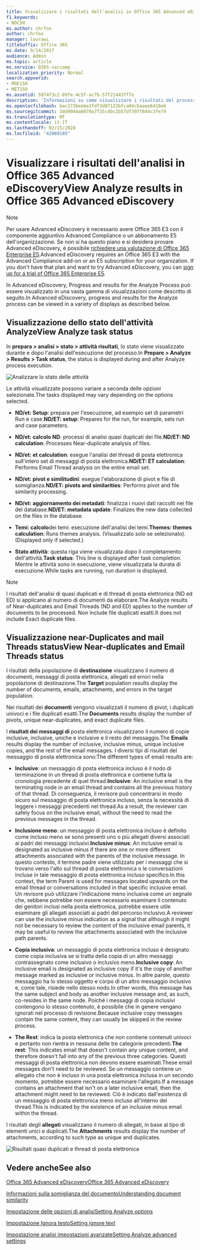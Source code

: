 ```yaml
---
title: Visualizzare i risultati dell'analisi in Office 365 Advanced eDiscovery
f1.keywords:
- NOCSH
ms.author: chrfox
author: chrfox
manager: laurawi
titleSuffix: Office 365
ms.date: 9/14/2017
audience: Admin
ms.topic: article
ms.service: O365-seccomp
localization_priority: Normal
search.appverid:
- MOE150
- MET150
ms.assetid: 5974f3c2-89fe-4c5f-ac7b-57f214437f7e
description: 'Informazioni su come visualizzare i risultati del processo di analisi in Office 365 Advanced eDiscovery, incluse le definizioni delle opzioni di attività visualizzate.  '
ms.openlocfilehash: bac173beebe2fdf3d07122bfca04cbaaee6410e6
ms.sourcegitcommit: 3dd9944a6070a7f35c4bc2b57df397f844c3fe79
ms.translationtype: MT
ms.contentlocale: it-IT
ms.lasthandoff: 02/15/2020
ms.locfileid: "42069185"
---
```

# <a name="view-analyze-results-in-office-365-advanced-ediscovery"></a><span data-ttu-id="6f836-103">Visualizzare i risultati dell'analisi in Office 365 Advanced eDiscovery</span><span class="sxs-lookup"><span data-stu-id="6f836-103">View Analyze results in Office 365 Advanced eDiscovery</span></span>

> [!NOTE]
> <span data-ttu-id="6f836-p101">Per usare Advanced eDiscovery è necessario avere Office 365 E3 con il componente aggiuntivo Advanced Compliance o un abbonamento E5 dell'organizzazione. Se non si ha questo piano e si desidera provare Advanced eDiscovery, è possibile [richiedere una valutazione di Office 365 Enterprise E5](https://go.microsoft.com/fwlink/p/?LinkID=698279).</span><span class="sxs-lookup"><span data-stu-id="6f836-p101">Advanced eDiscovery requires an Office 365 E3 with the Advanced Compliance add-on or an E5 subscription for your organization. If you don't have that plan and want to try Advanced eDiscovery, you can [sign up for a trial of Office 365 Enterprise E5](https://go.microsoft.com/fwlink/p/?LinkID=698279).</span></span> 
  
<span data-ttu-id="6f836-106">In Advanced eDiscovery, Progress and results for the Analyze Process può essere visualizzato in una vasta gamma di visualizzazioni come descritto di seguito.</span><span class="sxs-lookup"><span data-stu-id="6f836-106">In Advanced eDiscovery, progress and results for the Analyze process can be viewed in a variety of displays as described below.</span></span>
  
## <a name="view-analyze-task-status"></a><span data-ttu-id="6f836-107">Visualizzazione dello stato dell'attività Analyze</span><span class="sxs-lookup"><span data-stu-id="6f836-107">View Analyze task status</span></span>

<span data-ttu-id="6f836-108">In **prepara \> analisi \> stato \> attività risultati**, lo stato viene visualizzato durante e dopo l'analisi dell'esecuzione del processo.</span><span class="sxs-lookup"><span data-stu-id="6f836-108">In **Prepare \> Analyze \> Results \> Task status**, the status is displayed during and after Analyze process execution.</span></span> 
  
![Analizzare lo stato delle attività](../media/d0372978-ce08-4f4e-a1fc-aa918ae44364.png)
  
<span data-ttu-id="6f836-110">Le attività visualizzate possono variare a seconda delle opzioni selezionate.</span><span class="sxs-lookup"><span data-stu-id="6f836-110">The tasks displayed may vary depending on the options selected.</span></span> 
  
- <span data-ttu-id="6f836-111">**ND/et: Setup**: prepara per l'esecuzione, ad esempio set di parametri Run e case.</span><span class="sxs-lookup"><span data-stu-id="6f836-111">**ND/ET: setup**: Prepares for the run, for example, sets run and case parameters.</span></span>
    
- <span data-ttu-id="6f836-112">**ND/et: calcolo ND**: processi di analisi quasi duplicati dei file.</span><span class="sxs-lookup"><span data-stu-id="6f836-112">**ND/ET: ND calculation**: Processes Near-duplicate analysis of files.</span></span>
    
- <span data-ttu-id="6f836-113">**ND/et: et calculation**: esegue l'analisi del thread di posta elettronica sull'intero set di messaggi di posta elettronica.</span><span class="sxs-lookup"><span data-stu-id="6f836-113">**ND/ET: ET calculation**: Performs Email Thread analysis on the entire email set.</span></span>
    
- <span data-ttu-id="6f836-114">**ND/et: pivot e similitudini**: esegue l'elaborazione di pivot e file di somiglianza.</span><span class="sxs-lookup"><span data-stu-id="6f836-114">**ND/ET: pivots and similarities**: Performs pivot and file similarity processing.</span></span>
    
- <span data-ttu-id="6f836-115">**ND/et: aggiornamento dei metadati**: finalizza i nuovi dati raccolti nei file del database.</span><span class="sxs-lookup"><span data-stu-id="6f836-115">**ND/ET: metadata update**: Finalizes the new data collected on the files in the database.</span></span>
    
- <span data-ttu-id="6f836-116">**Temi: calcolo**dei temi: esecuzione dell'analisi dei temi.</span><span class="sxs-lookup"><span data-stu-id="6f836-116">**Themes: themes calculation**: Runs themes analysis.</span></span> <span data-ttu-id="6f836-117">(Visualizzato solo se selezionato).</span><span class="sxs-lookup"><span data-stu-id="6f836-117">(Displayed only if selected.)</span></span>
    
- <span data-ttu-id="6f836-118">**Stato attività**: questa riga viene visualizzata dopo il completamento dell'attività.</span><span class="sxs-lookup"><span data-stu-id="6f836-118">**Task status**: This line is displayed after task completion.</span></span> <span data-ttu-id="6f836-119">Mentre le attività sono in esecuzione, viene visualizzata la durata di esecuzione.</span><span class="sxs-lookup"><span data-stu-id="6f836-119">While tasks are running, run duration is displayed.</span></span>
    
> [!NOTE]
> <span data-ttu-id="6f836-120">I risultati dell'analisi di quasi duplicati e di thread di posta elettronica (ND ed ED) si applicano al numero di documenti da elaborare.</span><span class="sxs-lookup"><span data-stu-id="6f836-120">The Analyze results of Near-duplicates and Email Threads (ND and ED) applies to the number of documents to be processed.</span></span> <span data-ttu-id="6f836-121">Non include file duplicati esatti.</span><span class="sxs-lookup"><span data-stu-id="6f836-121">It does not include Exact duplicate files.</span></span> 
  
## <a name="view-near-duplicates-and-email-threads-status"></a><span data-ttu-id="6f836-122">Visualizzazione near-Duplicates and mail Threads status</span><span class="sxs-lookup"><span data-stu-id="6f836-122">View Near-duplicates and Email Threads status</span></span>

<span data-ttu-id="6f836-123">I risultati della popolazione di **destinazione** visualizzano il numero di documenti, messaggi di posta elettronica, allegati ed errori nella popolazione di destinazione.</span><span class="sxs-lookup"><span data-stu-id="6f836-123">The **Target** population results display the number of documents, emails, attachments, and errors in the target population.</span></span> 
  
<span data-ttu-id="6f836-124">Nei risultati dei **documenti** vengono visualizzati il numero di pivot, i duplicati univoci e i file duplicati esatti.</span><span class="sxs-lookup"><span data-stu-id="6f836-124">The **Documents** results display the number of pivots, unique near-duplicates, and exact duplicate files.</span></span> 
  
<span data-ttu-id="6f836-125">I **risultati dei messaggi di** posta elettronica visualizzano il numero di copie inclusive, inclusive, uniche e inclusive e il resto del messaggio.</span><span class="sxs-lookup"><span data-stu-id="6f836-125">The **Emails** results display the number of inclusive, inclusive minus, unique inclusive copies, and the rest of the email messages.</span></span> <span data-ttu-id="6f836-126">I diversi tipi di risultati del messaggio di posta elettronica sono:</span><span class="sxs-lookup"><span data-stu-id="6f836-126">The different types of email results are:</span></span> 
  
- <span data-ttu-id="6f836-127">**Inclusive**: un messaggio di posta elettronica incluso è il nodo di terminazione in un thread di posta elettronica e contiene tutta la cronologia precedente di quel thread.</span><span class="sxs-lookup"><span data-stu-id="6f836-127">**Inclusive**: An inclusive email is the terminating node in an email thread and contains all the previous history of that thread.</span></span> <span data-ttu-id="6f836-128">Di conseguenza, il revisore può concentrarsi in modo sicuro sul messaggio di posta elettronica incluso, senza la necessità di leggere i messaggi precedenti nel thread.</span><span class="sxs-lookup"><span data-stu-id="6f836-128">As a result, the reviewer can safely focus on the inclusive email, without the need to read the previous messages in the thread.</span></span> 
    
- <span data-ttu-id="6f836-129">**Inclusione meno**: un messaggio di posta elettronica incluso è definito come incluso meno se sono presenti uno o più allegati diversi associati ai padri dei messaggi inclusivi.</span><span class="sxs-lookup"><span data-stu-id="6f836-129">**Inclusive minus**: An inclusive email is designated as inclusive minus if there are one or more different attachments associated with the parents of the inclusive message.</span></span> <span data-ttu-id="6f836-130">In questo contesto, il termine padre viene utilizzato per i messaggi che si trovano verso l'alto sul thread di posta elettronica o le conversazioni incluse in tale messaggio di posta elettronica incluso specifico.</span><span class="sxs-lookup"><span data-stu-id="6f836-130">In this context, the term Parent is used for messages located upwards on the email thread or conversations included in that specific inclusive email.</span></span> <span data-ttu-id="6f836-131">Un revisore può utilizzare l'indicazione meno inclusiva come un segnale che, sebbene potrebbe non essere necessario esaminare il contenuto dei genitori inclusi nella posta elettronica, potrebbe essere utile esaminare gli allegati associati ai padri del percorso inclusivo.</span><span class="sxs-lookup"><span data-stu-id="6f836-131">A reviewer can use the inclusive minus indication as a signal that although it might not be necessary to review the content of the inclusive email parents, it may be useful to review the attachments associated with the inclusive path parents.</span></span> 
    
- <span data-ttu-id="6f836-132">**Copia inclusiva**: un messaggio di posta elettronica incluso è designato come copia inclusiva se si tratta della copia di un altro messaggi contrassegnato come inclusivo o inclusivo meno.</span><span class="sxs-lookup"><span data-stu-id="6f836-132">**Inclusive copy**: An inclusive email is designated as inclusive copy if it's the copy of another message marked as inclusive or inclusive minus.</span></span> <span data-ttu-id="6f836-133">In altre parole, questo messaggio ha lo stesso oggetto e corpo di un altro messaggio inclusivo e, come tale, risiede nello stesso nodo.</span><span class="sxs-lookup"><span data-stu-id="6f836-133">In other words, this message has the same subject and body as another inclusive message and, as such, co-resides in the same node.</span></span> <span data-ttu-id="6f836-134">Poiché i messaggi di copia inclusivi contengono lo stesso contenuto, è possibile che in genere vengano ignorati nel processo di revisione.</span><span class="sxs-lookup"><span data-stu-id="6f836-134">Because inclusive copy messages contain the same content, they can usually be skipped in the review process.</span></span> 
    
- <span data-ttu-id="6f836-135">**The Rest**: indica la posta elettronica che non contiene contenuti univoci e pertanto non rientra in nessuna delle tre categorie precedenti.</span><span class="sxs-lookup"><span data-stu-id="6f836-135">**The rest**: This indicates email that doesn't contain any unique content, and therefore doesn't fall into any of the previous three categories.</span></span> <span data-ttu-id="6f836-136">Questi messaggi di posta elettronica non devono essere esaminati.</span><span class="sxs-lookup"><span data-stu-id="6f836-136">These email messages don't need to be reviewed.</span></span> <span data-ttu-id="6f836-137">Se un messaggio contiene un allegato che non è incluso in una posta elettronica inclusa in un secondo momento, potrebbe essere necessario esaminare l'allegato.</span><span class="sxs-lookup"><span data-stu-id="6f836-137">If a message contains an attachment that isn't on a later inclusive email, then the attachment might need to be reviewed.</span></span> <span data-ttu-id="6f836-138">Ciò è indicato dall'esistenza di un messaggio di posta elettronica meno incluso all'interno del thread.</span><span class="sxs-lookup"><span data-stu-id="6f836-138">This is indicated by the existence of an inclusive minus email within the thread.</span></span>
    
<span data-ttu-id="6f836-139">I risultati degli **allegati** visualizzano il numero di allegati, in base al tipo di elementi unici e duplicati.</span><span class="sxs-lookup"><span data-stu-id="6f836-139">The **Attachments** results display the number of attachments, according to such type as unique and duplicates.</span></span> 
  
![Risultati quasi duplicati e thread di posta elettronica](../media/54491303-0ee3-4739-b42e-d1ee486842fd.png)
  
## <a name="see-also"></a><span data-ttu-id="6f836-141">Vedere anche</span><span class="sxs-lookup"><span data-stu-id="6f836-141">See also</span></span>

[<span data-ttu-id="6f836-142">Office 365 Advanced eDiscovery</span><span class="sxs-lookup"><span data-stu-id="6f836-142">Office 365 Advanced eDiscovery</span></span>](office-365-advanced-ediscovery.md)
  
[<span data-ttu-id="6f836-143">Informazioni sulla somiglianza del documento</span><span class="sxs-lookup"><span data-stu-id="6f836-143">Understanding document similarity</span></span>](understand-document-similarity-in-advanced-ediscovery.md)
  
[<span data-ttu-id="6f836-144">Impostazione delle opzioni di analisi</span><span class="sxs-lookup"><span data-stu-id="6f836-144">Setting Analyze options</span></span>](set-analyze-options-in-advanced-ediscovery.md)
  
[<span data-ttu-id="6f836-145">Impostazione Ignora testo</span><span class="sxs-lookup"><span data-stu-id="6f836-145">Setting ignore text</span></span>](set-ignore-text-in-advanced-ediscovery.md)
  
[<span data-ttu-id="6f836-146">Impostazione analisi impostazioni avanzate</span><span class="sxs-lookup"><span data-stu-id="6f836-146">Setting Analyze advanced settings</span></span>](view-analyze-results-in-advanced-ediscovery.md)

